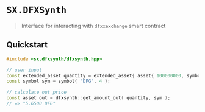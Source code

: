 # **`SX.DFXSynth`**

> Interface for interacting with `dfxxexchange` smart contract


## Quickstart

```c++
#include <sx.dfxsynth/dfxsynth.hpp>

// user input
const extended_asset quantity = extended_asset{ asset{ 100000000, symbol{"YEOS", 8} }, "dfxsynthetic"_n};
const symbol sym = symbol{ "DFG", 4 };

// calculate out price
const asset out = dfxsynth::get_amount_out( quantity, sym );
// => "5.6500 DFG"
```
